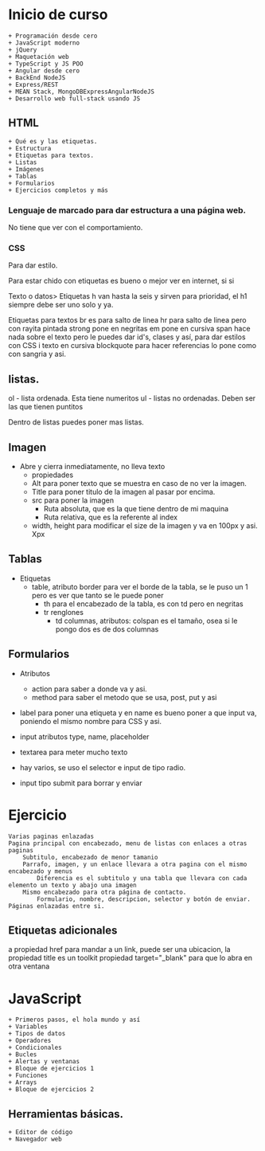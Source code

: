 # Inicio de curso
	+ Programación desde cero
	+ JavaScript moderno
	+ jQuery
	+ Maquetación web
	+ TypeScript y JS POO
	+ Angular desde cero 
	+ BackEnd NodeJS
	+ Express/REST
	+ MEAN Stack, MongoDBExpressAngularNodeJS
	+ Desarrollo web full-stack usando JS
## HTML
	+ Qué es y las etiquetas.
	+ Estructura
	+ Etiquetas para textos.
	+ Listas
	+ Imágenes
	+ Tablas
	+ Formularios
	+ Ejercicios completos y más

### Lenguaje de marcado para dar estructura a una página web.
No tiene que ver con el comportamiento.
### CSS
Para dar estilo.

Para estar chido con etiquetas es bueno o mejor ver en internet, si si

<etiqueta atributo="valor">Texto o datos></etiqueta>
Etiquetas h van hasta la seis y sirven para prioridad, el h1 siempre debe ser uno solo y ya.

Etiquetas para textos
br es para salto de linea 
hr para salto de linea pero con rayita pintada
strong pone en negritas
em pone en cursiva
span hace nada sobre el texto pero le puedes dar id's, clases y así, para dar estilos con CSS 
i texto en cursiva
blockquote para hacer referencias lo pone como con sangria y asi.


## listas.
ol - lista ordenada. Esta tiene numeritos
ul - listas no ordenadas. Deben ser las que tienen puntitos

Dentro de listas puedes poner mas listas.

## Imagen
+ Abre y cierra inmediatamente, no lleva texto
	 + propiedades
	 + Alt para poner texto que se muestra en caso de no ver la imagen.
	 + Title para poner titulo de la imagen al pasar por encima.
	 + src para poner la imagen
		 + Ruta absoluta, que es la que tiene dentro de mi maquina
		 + Ruta relativa, que es la referente al index
	 + width, height para modificar el size de la imagen y va en 100px y asi. Xpx

## Tablas
+ Etiquetas
	+ table, atributo border para ver el borde de la tabla, se le puso un 1 pero es ver que tanto se le puede poner
		+ th para el encabezado de la tabla, es con td pero en negritas
		+ tr renglones
			 + td columnas, atributos: colspan es el tamaño, osea si le pongo dos es de dos columnas

## Formularios
+ Atributos
	+ action para saber a donde va y asi.
	+ method para saber el metodo que se usa, post, put y asi
+ label para poner una etiqueta y en name es bueno poner a que input va, poniendo el mismo nombre para CSS y asi.
+ input atributos type, name, placeholder
+ textarea para meter mucho texto
+ hay varios, se uso el selector e input de tipo radio.

+ input tipo submit para borrar y enviar

# Ejercicio
	Varias paginas enlazadas
	Pagina principal con encabezado, menu de listas con enlaces a otras paginas
		Subtitulo, encabezado de menor tamanio
		Parrafo, imagen, y un enlace llevara a otra pagina con el mismo encabezado y menus
			Diferencia es el subtitulo y una tabla que llevara con cada elemento un texto y abajo una imagen
		Mismo encabezado para otra página de contacto.
			Formulario, nombre, descripcion, selector y botón de enviar. Páginas enlazadas entre si.
## Etiquetas adicionales

a propiedad href para mandar a un link, puede ser una ubicacion, la propiedad title es un toolkit
	propiedad target="_blank" para que lo abra en otra ventana


# JavaScript
	+ Primeros pasos, el hola mundo y así
	+ Variables
	+ Tipos de datos
	+ Operadores
	+ Condicionales
	+ Bucles
	+ Alertas y ventanas
	+ Bloque de ejercicios 1
	+ Funciones
	+ Arrays
	+ Bloque de ejercicios 2

## Herramientas básicas.
	+ Editor de código
	+ Navegador web
